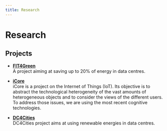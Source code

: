 ```yaml
---
title: Research
---
```


# Research



## Projects

 *  **[FIT4Green](http://www.fit4green.eu)** <br> A project aiming at saving up to 20% of
    energy in data centres.
    
 *  **[iCore](http://www.iot-icore.eu)** <br> iCore is a project on the Internet of Things (IoT). Its objective is to abstract the technological heterogeneity of the vast amounts of heterogeneous objects and to consider the views of the different users. To address those issues, we are using the most recent cognitive technologies.
 
 *  **[DC4Cities](http://www.dc4cities.eu)** <br>
    DC4Cities project aims at using renewable energies in data centres.
 
